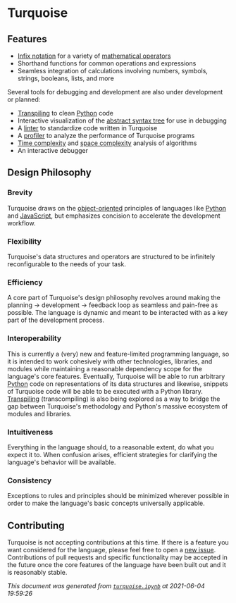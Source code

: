 # Turquoise

## Features

- [Infix notation](https://en.wikipedia.org/wiki/Infix_notation) for a variety of [mathematical operators](https://en.wikipedia.org/wiki/mathematical_operators)
- Shorthand functions for common operations and expressions
- Seamless integration of calculations involving numbers, symbols, strings, booleans, lists, and more

Several tools for debugging and development are also under development or planned:

- [Transpiling](https://en.wikipedia.org/wiki/Transpiling) to clean [Python](https://en.wikipedia.org/wiki/Python) code
- Interactive visualization of the [abstract syntax tree](https://en.wikipedia.org/wiki/abstract_syntax_tree) for use in debugging
- A [linter](https://en.wikipedia.org/wiki/linter) to standardize code written in Turquoise
- A [profiler](https://en.wikipedia.org/wiki/profiler) to analyze the performance of Turquoise programs
- [Time complexity](https://en.wikipedia.org/wiki/Time_complexity) and [space complexity](https://en.wikipedia.org/wiki/space_complexity) analysis of algorithms
- An interactive debugger

## Design Philosophy

### Brevity
Turquoise draws on the [object-oriented](https://en.wikipedia.org/wiki/object-oriented) principles of languages like [Python](https://en.wikipedia.org/wiki/Python) and [JavaScript](https://en.wikipedia.org/wiki/JavaScript), but emphasizes concision to accelerate the development workflow.

### Flexibility
Turquoise's data structures and operators are structured to be infinitely reconfigurable to the needs of your task.

### Efficiency
A core part of Turquoise's design philosophy revolves around making the planning -> development -> feedback loop as seamless and pain-free as possible. The language is dynamic and meant to be interacted with as a key part of the development process.

### Interoperability
This is currently a (very) new and feature-limited programming language, so it is intended to work cohesively with other technologies, libraries, and modules while maintaining a reasonable dependency scope for the language's core features. Eventually, Turquoise will be able to run arbitrary [Python](https://en.wikipedia.org/wiki/Python) code on representations of its data structures and likewise, snippets of Turquoise code will be able to be executed with a Python library. [Transpiling](https://en.wikipedia.org/wiki/Transpiling) (transcompiling) is also being explored as a way to bridge the gap between Turquoise's methodology and Python's massive ecosystem of modules and libraries.

### Intuitiveness
Everything in the language should, to a reasonable extent, do what you expect it to. When confusion arises, efficient strategies for clarifying the language's behavior will be available.

### Consistency
Exceptions to rules and principles should be minimized wherever possible in order to make the language's basic concepts universally applicable.

## Contributing

Turquoise is not accepting contributions at this time. If there is a feature you want considered for the language, please feel free to open a [new issue](https://github.com/generic-github-user/turquoise/issues/new/choose). Contributions of pull requests and specific functionality may be accepted in the future once the core features of the language have been built out and it is reasonably stable.



*This document was generated from [`turquoise.ipynb`](https://nbviewer.jupyter.org/github/generic-github-user/turquoise/blob/master/turquoise.ipynb) at 2021-06-04 19:59:26*